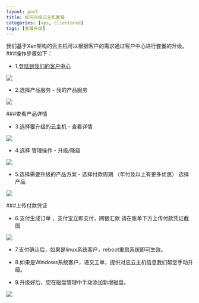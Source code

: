 ```yaml
---
layout: post
title: 如何升级云主机套餐
categories: [vps, clientarea]
tags: [套餐升级]
---
```


我们基于Xen架构的云主机可以根据客户的需求通过客户中心进行套餐的升级。
###操作步骤如下：

* 1.[登陆到我们的客户中心](http://portal.51hosting.com)

![][1]

* 2.选择产品服务 - 我的产品服务

![][2]

###查看产品详情

* 3.选择要升级的云主机 - 查看详情

![][3]

* 4.选择 管理操作 - 升级/降级

![][4]

* 5.选择需要升级的产品方案 - 选择付款周期 （年付及以上有更多优惠） 选择产品

![][5]


###上传付款凭证

* 6.支付生成订单 ，支付宝立即支付，网银汇款 请在账单下方上传付款凭证截图

![][6]

* 7.支付确认后，如果是linux系统客户，reboot重启系统即可生效。  

* 8.如果是Windows系统客户，递交工单，提供对应云主机信息我们帮您手动升级。

* 9.升级好后，您在磁盘管理中手动添加新增磁盘。

![][7]

[1]:http://voga.emagineconcept.com/caicai/plesk11/S5.jpg
[2]:http://voga.emagineconcept.com/caicai/plesk11/S8.jpg
[3]:http://voga.emagineconcept.com/caicai/plesk11/S9.jpg
[4]:http://voga.emagineconcept.com/caicai/plesk11/S10.jpg
[5]:http://voga.emagineconcept.com/caicai/plesk11/sw1.jpg
[6]:http://voga.emagineconcept.com/caicai/knowledgebase/updatepaid.jpg
[7]:http://voga.emagineconcept.com/caicai/knowledgebase/diskcontrol.jpg